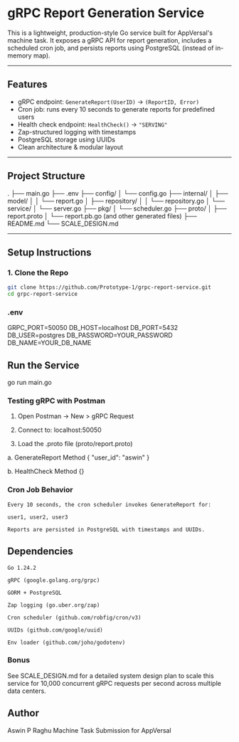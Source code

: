 #  gRPC Report Generation Service

This is a lightweight, production-style Go service built for AppVersal's machine task. It exposes a gRPC API for report generation, includes a scheduled cron job, and persists reports using PostgreSQL (instead of in-memory map).

---

##  Features

-  gRPC endpoint: `GenerateReport(UserID)` → `(ReportID, Error)`
-  Cron job: runs every 10 seconds to generate reports for predefined users
-  Health check endpoint: `HealthCheck()` → `"SERVING"`
-  Zap-structured logging with timestamps
-  PostgreSQL storage using UUIDs
-  Clean architecture & modular layout

---

##  Project Structure
.
├── main.go
├── .env
├── config/
│ └── config.go
├── internal/
│ ├── model/
│ │ └── report.go
│ ├── repository/
│ │ └── repository.go
│ └── service/
│ └── server.go
├── pkg/
│ └── scheduler.go
├── proto/
│ ├── report.proto
│ └── report.pb.go (and other generated files)
├── README.md
└── SCALE_DESIGN.md


---

##  Setup Instructions

### 1. Clone the Repo
```bash
git clone https://github.com/Prototype-1/grpc-report-service.git
cd grpc-report-service

```

### .env

GRPC_PORT=50050
DB_HOST=localhost
DB_PORT=5432
DB_USER=postgres
DB_PASSWORD=YOUR_PASSWORD
DB_NAME=YOUR_DB_NAME

##  Run the Service

go run main.go

### Testing gRPC with Postman

  1.  Open Postman → New > gRPC Request

  2.  Connect to: localhost:50050

  3. Load the .proto file (proto/report.proto)

a. GenerateReport Method
{
  "user_id": "aswin"
}

b. HealthCheck Method
{}

### Cron Job Behavior

    Every 10 seconds, the cron scheduler invokes GenerateReport for:

    user1, user2, user3

    Reports are persisted in PostgreSQL with timestamps and UUIDs.

## Dependencies

    Go 1.24.2

    gRPC (google.golang.org/grpc)

    GORM + PostgreSQL

    Zap logging (go.uber.org/zap)

    Cron scheduler (github.com/robfig/cron/v3)

    UUIDs (github.com/google/uuid)

    Env loader (github.com/joho/godotenv)

### Bonus

See SCALE_DESIGN.md for a detailed system design plan to scale this service for 10,000 concurrent gRPC requests per second across multiple data centers.

## Author

Aswin P Raghu
Machine Task Submission for AppVersal